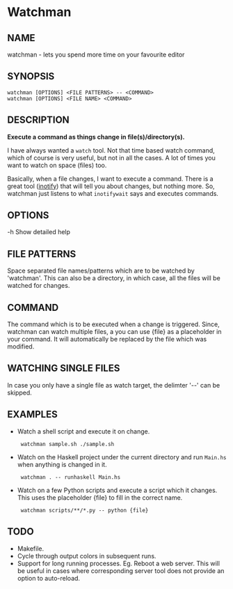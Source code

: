 Watchman
========

NAME
----
watchman - lets you spend more time on your favourite editor

SYNOPSIS
--------

    watchman [OPTIONS] <FILE PATTERNS> -- <COMMAND>
    watchman [OPTIONS] <FILE NAME> <COMMAND>

DESCRIPTION
-----------

**Execute a command as things change in file(s)/directory(s).**

I have always wanted a `watch` tool. Not that time based watch command, which of
course is very useful, but not in all the cases. A lot of times you want to
watch on space (files) too.

Basically, when a file changes, I want to execute a command. There is a great
tool ([inotify](https://github.com/rvoicilas/inotify-tools)) that will tell you
about changes, but nothing more. So, watchman just listens to what `inotifywait`
says and executes commands.

OPTIONS
-------

 -h Show detailed help

FILE PATTERNS
-------------
Space separated file names/patterns which are to be watched by 'watchman'. This
can also be a directory, in which case, all the files will be watched for
changes.

COMMAND
-------
The command which is to be executed when a change is triggered. Since, watchman
can watch multiple files, a you can use {file} as a placeholder in your
command. It will automatically be replaced by the file which was modified.

WATCHING SINGLE FILES
---------------------
In case you only have a single file as watch target, the delimter '--' can be
skipped.

EXAMPLES
-------

 - Watch a shell script and execute it on change.

        watchman sample.sh ./sample.sh

 - Watch on the Haskell project under the current directory and run `Main.hs`
   when anything is changed in it.

        watchman . -- runhaskell Main.hs

 - Watch on a few Python scripts and execute a script which it changes. This
   uses the placeholder {file} to fill in the correct name.

        watchman scripts/**/*.py -- python {file}

TODO
----

 - Makefile.
 - Cycle through output colors in subsequent runs.
 - Support for long running processes. Eg. Reboot a web server. This will be
   useful in cases where corresponding server tool does not provide an option to
   auto-reload.

